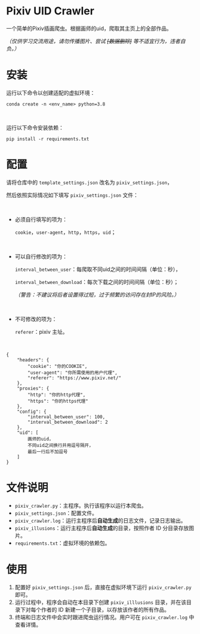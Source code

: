 # Pixiv UID Crawler

一个简单的Pixiv插画爬虫。根据画师的uid，爬取其主页上的全部作品。

*（仅供学习交流用途，请勿传播图片、尝试 ~~[数据删除]~~ 等不适宜行为，违者自负。）*



# 安装

运行以下命令以创建适配的虚拟环境：

```
conda create -n <env_name> python=3.8
```

</br>

运行以下命令安装依赖：

```
pip install -r requirements.txt
```



# 配置

请将仓库中的 `template_settings.json` 改名为 `pixiv_settings.json`，

然后依照实际情况如下填写 `pixiv_settings.json` 文件：

</br>

- 必须自行填写的项为：

  `cookie`，`user-agent`，`http`，`https`，`uid`；
  
  </br>
  
- 可以自行修改的项为：

  `interval_between_user`：每爬取不同uid之间的时间间隔（单位：秒），

  `interval_between_download`：每次下载之间的时间间隔（单位：秒）；

  *（警告：不建议将后者设置得过短，过于频繁的访问存在封IP的风险。）*
  
  </br>

- 不可修改的项为：

  `referer`：pixiv 主址。
  
  </br>

```
{
    "headers": {
        "cookie": "你的COOKIE",
        "user-agent": "你所需使用的用户代理",
        "referer": "https://www.pixiv.net/"
    },
    "proxies": {
        "http": "你的http代理",
        "https": "你的https代理"
    },
    "config": {
        "interval_between_user": 100,
        "interval_between_download": 2
    },
    "uid": [
        画师的uid，
        不同uid之间换行并用逗号隔开，
        最后一行后不加逗号
    ]
}
```



# 文件说明

- `pixiv_crawler.py`：主程序。执行该程序以运行本爬虫。
- `pixiv_settings.json`：配置文件。
- `pixiv_crawler.log`：运行主程序后**自动生成**的日志文件，记录日志输出。
- `pixiv_illusions`：运行主程序后**自动生成**的目录，按照作者 ID 分目录存放图片。
- `requirements.txt`：虚拟环境的依赖包。



# 使用

1. 配置好 `pixiv_settings.json` 后，直接在虚拟环境下运行 `pixiv_crawler.py` 即可。
2. 运行过程中，程序会自动在本目录下创建 `pixiv_illlusions` 目录，并在该目录下对每个作者的 ID 新建一个子目录，以存放该作者的所有作品。
3. 终端和日志文件中会实时跟进爬虫运行情况。用户可在 `pixiv_crawler.log` 中查看详情。



